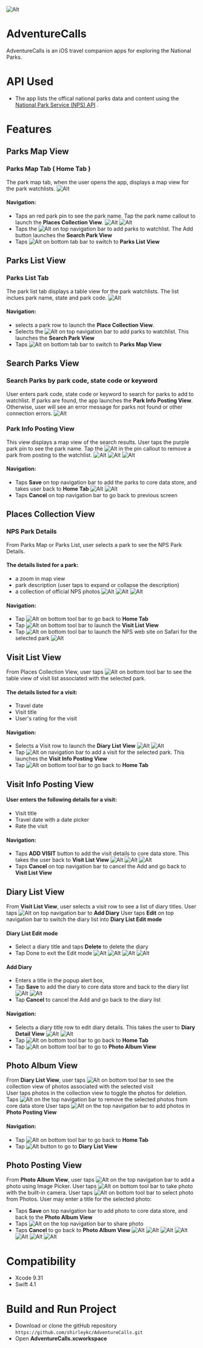 ![Alt](/Users/shirley/Documents/Udacity/iOS-Developer-Nanodegree/MyProject/ParkBeauty/AdventureCalls/AdventureCalls_assets/AdventureCalls_60.png)
#  AdventureCalls
AdventureCalls is an iOS travel companion apps for exploring the National Parks.  
# API Used
- The app lists the offical national parks data and content using the [National Park Service (NPS) API](https://www.nps.gov/subjects/developer/api-documentation.htm) .
# Features
## Parks Map View
### Parks Map Tab ( Home Tab )
The park map tab, when the user opens the app, displays a map view for the park watchlists.
![Alt](/Users/shirley/Documents/Udacity/iOS-Developer-Nanodegree/MyProject/ParkBeauty/AdventureCalls/AdventureCalls_assets/ParkMapView.png)
#### Navigation:
- Taps an red park pin to see the park name.  Tap the park name callout to launch the **Places Collection View**.
![Alt](/Users/shirley/Documents/Udacity/iOS-Developer-Nanodegree/MyProject/ParkBeauty/AdventureCalls/AdventureCalls_assets/ParkMapV_Callout.png) ![Alt](/Users/shirley/Documents/Udacity/iOS-Developer-Nanodegree/MyProject/ParkBeauty/AdventureCalls/AdventureCalls_assets/PlaceCollectionView.png)
- Taps the ![Alt](/Users/shirley/Documents/Udacity/iOS-Developer-Nanodegree/MyProject/ParkBeauty/AdventureCalls/AdventureCalls_assets/icon_addpin.png) on top navigation bar to add parks to watchlist.  The Add button launches the **Search Park View**
- Taps ![Alt](/Users/shirley/Documents/Udacity/iOS-Developer-Nanodegree/MyProject/ParkBeauty/AdventureCalls/AdventureCalls_assets/icon_listview-selected.png) on bottom tab bar to switch to **Parks List View**
## Parks List View
### Parks List Tab
The park list tab displays a table view for the park watchlists.   The list inclues park name, state and park code.
![Alt](/Users/shirley/Documents/Udacity/iOS-Developer-Nanodegree/MyProject/ParkBeauty/AdventureCalls/AdventureCalls_assets/ParkListView.png)
#### Navigation:
- selects a park row to launch the **Place Collection View**.
- Selects the ![Alt](/Users/shirley/Documents/Udacity/iOS-Developer-Nanodegree/MyProject/ParkBeauty/AdventureCalls/AdventureCalls_assets/icon_addpin.png) on top navigation bar to add parks to watchlist.  This launches the **Search Park View**
- Taps ![Alt](/Users/shirley/Documents/Udacity/iOS-Developer-Nanodegree/MyProject/ParkBeauty/AdventureCalls/AdventureCalls_assets/icon_mapview-selected.png) on bottom tab bar to switch to **Parks Map View**
## Search Parks View
### Search Parks by park code, state code or keyword
User enters park code, state code or keyword to search for parks to add to watchlist.  If parks are found, the app launches the **Park Info Posting View**.  Otherwise, user will see an error message for parks not found or other connection errors.
![Alt](/Users/shirley/Documents/Udacity/iOS-Developer-Nanodegree/MyProject/ParkBeauty/AdventureCalls/AdventureCalls_assets/SearchParkV_NotFound.png)
### Park Info Posting View
This view displays a map view of the search results.  User taps the purple park pin to see the park name.  Tap the ![Alt](/Users/shirley/Documents/Udacity/iOS-Developer-Nanodegree/MyProject/ParkBeauty/AdventureCalls/AdventureCalls_assets/icon_trash.png) in the pin callout to remove a park from posting to the watchlist.
![Alt](/Users/shirley/Documents/Udacity/iOS-Developer-Nanodegree/MyProject/ParkBeauty/AdventureCalls/AdventureCalls_assets/SearchParkView.png) ![Alt](/Users/shirley/Documents/Udacity/iOS-Developer-Nanodegree/MyProject/ParkBeauty/AdventureCalls/AdventureCalls_assets/ParkInfoPostingView.png) ![Alt](/Users/shirley/Documents/Udacity/iOS-Developer-Nanodegree/MyProject/ParkBeauty/AdventureCalls/AdventureCalls_assets/ParkInfoPostingV_Callout.png) 
#### Navigation:
- Taps **Save** on top navigation bar to add the parks to core data store, and takes user back to **Home Tab**
![Alt](/Users/shirley/Documents/Udacity/iOS-Developer-Nanodegree/MyProject/ParkBeauty/AdventureCalls/AdventureCalls_assets/ParkInfoPostingV_Save.png) ![Alt](/Users/shirley/Documents/Udacity/iOS-Developer-Nanodegree/MyProject/ParkBeauty/AdventureCalls/AdventureCalls_assets/ParkInfoPostingV_DoneSave.png)
- Taps **Cancel** on top navigation bar to go back to previous screen
## Places Collection View
### NPS Park Details
From Parks Map or Parks List, user selects a park to see the NPS Park Details.
#### The details listed for a park:
- a zoom in map view
- park description (user taps to expand or collapse the description)
- a collection of official NPS photos
![Alt](/Users/shirley/Documents/Udacity/iOS-Developer-Nanodegree/MyProject/ParkBeauty/AdventureCalls/AdventureCalls_assets/ParkListV_SelectRow.png) ![Alt](/Users/shirley/Documents/Udacity/iOS-Developer-Nanodegree/MyProject/ParkBeauty/AdventureCalls/AdventureCalls_assets/PlaceCollectionView.png) ![Alt](/Users/shirley/Documents/Udacity/iOS-Developer-Nanodegree/MyProject/ParkBeauty/AdventureCalls/AdventureCalls_assets/PlaceCollectionV_Callout_Expand.png)
#### Navigation:
- Tap ![Alt](/Users/shirley/Documents/Udacity/iOS-Developer-Nanodegree/MyProject/ParkBeauty/AdventureCalls/AdventureCalls_assets/icon_home.png) on bottom tool bar to go back to **Home Tab**
- Tap ![Alt](/Users/shirley/Documents/Udacity/iOS-Developer-Nanodegree/MyProject/ParkBeauty/AdventureCalls/AdventureCalls_assets/icon_plane.png) on bottom tool bar to launch the **Visit List View**
- Tap ![Alt](/Users/shirley/Documents/Udacity/iOS-Developer-Nanodegree/MyProject/ParkBeauty/AdventureCalls/AdventureCalls_assets/icon_info.png) on bottom tool bar to launch the NPS web site on Safari for the selected park
![Alt](/Users/shirley/Documents/Udacity/iOS-Developer-Nanodegree/MyProject/ParkBeauty/AdventureCalls/AdventureCalls_assets/PlaceCollectionV_Info.png)
## Visit List View
From Places Collection View, user taps ![Alt](/Users/shirley/Documents/Udacity/iOS-Developer-Nanodegree/MyProject/ParkBeauty/AdventureCalls/AdventureCalls_assets/icon_plane.png) on bottom tool bar to see the table view of visit list associated with the selected park.
#### The details listed for a visit:
- Travel date
- Visit title
- User's rating for the visit
#### Navigation:
- Selects a Visit row to launch the **Diary List View**
![Alt](/Users/shirley/Documents/Udacity/iOS-Developer-Nanodegree/MyProject/ParkBeauty/AdventureCalls/AdventureCalls_assets/VisitListV_SelectRow.png) ![Alt](/Users/shirley/Documents/Udacity/iOS-Developer-Nanodegree/MyProject/ParkBeauty/AdventureCalls/AdventureCalls_assets/DiaryListView.png)
- Tap ![Alt](/Users/shirley/Documents/Udacity/iOS-Developer-Nanodegree/MyProject/ParkBeauty/AdventureCalls/AdventureCalls_assets/icon_addpin.png) on navigation bar to add a visit for the selected park.  This launches the **Visit Info Posting View** 
- Tap ![Alt](/Users/shirley/Documents/Udacity/iOS-Developer-Nanodegree/MyProject/ParkBeauty/AdventureCalls/AdventureCalls_assets/icon_home.png) on bottom tool bar to go back to **Home Tab**
## Visit Info Posting View
#### User enters the following details for a visit:
- Visit title
- Travel date with a date picker
- Rate the visit 
#### Navigation:
- Taps **ADD VISIT** button to add the visit details to core data store.  This takes the user back to **Visit List View**
![Alt](/Users/shirley/Documents/Udacity/iOS-Developer-Nanodegree/MyProject/ParkBeauty/AdventureCalls/AdventureCalls_assets/VisitInfoPostingV_Calendar.png) ![Alt](/Users/shirley/Documents/Udacity/iOS-Developer-Nanodegree/MyProject/ParkBeauty/AdventureCalls/AdventureCalls_assets/VisitInfoPostingView.png) ![Alt](/Users/shirley/Documents/Udacity/iOS-Developer-Nanodegree/MyProject/ParkBeauty/AdventureCalls/AdventureCalls_assets/VisitListView.png)
- Taps **Cancel** on top navigation bar to cancel the Add and go back to **Visit List View**
## Diary List View
From **Visit List View**, user selects a visit row to see a list of diary titles.
User taps ![Alt](/Users/shirley/Documents/Udacity/iOS-Developer-Nanodegree/MyProject/ParkBeauty/AdventureCalls/AdventureCalls_assets/icon_addpin.png) on top navigation bar to **Add Diary**
User taps **Edit** on top navigation bar to switch the diary list into **Diary List Edit mode**
#### Diary List Edit mode
- Select a diary title and taps **Delete** to delete the diary
- Tap Done to exit the Edit mode
![Alt](/Users/shirley/Documents/Udacity/iOS-Developer-Nanodegree/MyProject/ParkBeauty/AdventureCalls/AdventureCalls_assets/DiaryListV_Edit.png) ![Alt](/Users/shirley/Documents/Udacity/iOS-Developer-Nanodegree/MyProject/ParkBeauty/AdventureCalls/AdventureCalls_assets/DiaryListV_Delete.png) ![Alt](/Users/shirley/Documents/Udacity/iOS-Developer-Nanodegree/MyProject/ParkBeauty/AdventureCalls/AdventureCalls_assets/DiaryListV_DeleteDone.png) ![Alt](/Users/shirley/Documents/Udacity/iOS-Developer-Nanodegree/MyProject/ParkBeauty/AdventureCalls/AdventureCalls_assets/DiaryListView.png)
#### Add Diary
- Enters a title in the popup alert box, 
- Tap **Save** to add the diary to core data store and back to the diary list
![Alt](/Users/shirley/Documents/Udacity/iOS-Developer-Nanodegree/MyProject/ParkBeauty/AdventureCalls/AdventureCalls_assets/DiaryListV_Title.png) ![Alt](/Users/shirley/Documents/Udacity/iOS-Developer-Nanodegree/MyProject/ParkBeauty/AdventureCalls/AdventureCalls_assets/DiaryListView.png)
- Tap **Cancel** to cancel the Add and go back to the diary list
#### Navigation:
- Selects a diary title row to edit diary details.  This takes the user to **Diary Detail View**
![Alt](/Users/shirley/Documents/Udacity/iOS-Developer-Nanodegree/MyProject/ParkBeauty/AdventureCalls/AdventureCalls_assets/DiaryListV_SelectRow.png) ![Alt](/Users/shirley/Documents/Udacity/iOS-Developer-Nanodegree/MyProject/ParkBeauty/AdventureCalls/AdventureCalls_assets/DiaryDetailView.png)
- Tap ![Alt](/Users/shirley/Documents/Udacity/iOS-Developer-Nanodegree/MyProject/ParkBeauty/AdventureCalls/AdventureCalls_assets/icon_home.png) on bottom tool bar to go back to **Home Tab**
- Tap ![Alt](/Users/shirley/Documents/Udacity/iOS-Developer-Nanodegree/MyProject/ParkBeauty/AdventureCalls/AdventureCalls_assets/icon_camera.png) on bottom tool bar to go to **Photo Album View**
## Photo Album View
From **Diary List View**, user taps ![Alt](/Users/shirley/Documents/Udacity/iOS-Developer-Nanodegree/MyProject/ParkBeauty/AdventureCalls/AdventureCalls_assets/icon_camera.png) on bottom tool bar to see the collection view of photos associated with the selected visit  
User taps photos in the collection view to toggle the photos for deletion.  Taps ![Alt](/Users/shirley/Documents/Udacity/iOS-Developer-Nanodegree/MyProject/ParkBeauty/AdventureCalls/AdventureCalls_assets/icon_trash.png) on the top navigation bar to remove the selected photos from core data store
User taps ![Alt](/Users/shirley/Documents/Udacity/iOS-Developer-Nanodegree/MyProject/ParkBeauty/AdventureCalls/AdventureCalls_assets/icon_addpin.png) on the top navigation bar to add photos in **Photo Posting View**
#### Navigation:
- Tap ![Alt](/Users/shirley/Documents/Udacity/iOS-Developer-Nanodegree/MyProject/ParkBeauty/AdventureCalls/AdventureCalls_assets/icon_home.png) on bottom tool bar to go back to **Home Tab**
- Tap ![Alt](/Users/shirley/Documents/Udacity/iOS-Developer-Nanodegree/MyProject/ParkBeauty/AdventureCalls/AdventureCalls_assets/icon_diaryview-deselected.png) button to go to **Diary List View**
## Photo Posting View
From **Photo Album View**, user taps ![Alt](/Users/shirley/Documents/Udacity/iOS-Developer-Nanodegree/MyProject/ParkBeauty/AdventureCalls/AdventureCalls_assets/icon_addpin.png) on the top navigation bar to add a photo using Image Picker.
User taps ![Alt](/Users/shirley/Documents/Udacity/iOS-Developer-Nanodegree/MyProject/ParkBeauty/AdventureCalls/AdventureCalls_assets/icon_camera.png) on bottom tool bar to take photo with the built-in camera.
User taps ![Alt](/Users/shirley/Documents/Udacity/iOS-Developer-Nanodegree/MyProject/ParkBeauty/AdventureCalls/AdventureCalls_assets/icon_images.png) on bottom tool bar to select photo from Photos.
User may enter a title for the selected photo:
- Taps **Save** on top navigation bar to add photo to core data store, and back to the **Photo Album View**
- Taps ![Alt](/Users/shirley/Documents/Udacity/iOS-Developer-Nanodegree/MyProject/ParkBeauty/AdventureCalls/AdventureCalls_assets/icon_share.png) on the top navigation bar to share photo
- Taps **Cancel** to go back to **Photo Album View**
![Alt](/Users/shirley/Documents/Udacity/iOS-Developer-Nanodegree/MyProject/ParkBeauty/AdventureCalls/AdventureCalls_assets/PhotoPostingView.png) ![Alt](/Users/shirley/Documents/Udacity/iOS-Developer-Nanodegree/MyProject/ParkBeauty/AdventureCalls/AdventureCalls_assets/PhotoPostingV_ImagePicker_Camera.png)
![Alt](/Users/shirley/Documents/Udacity/iOS-Developer-Nanodegree/MyProject/ParkBeauty/AdventureCalls/AdventureCalls_assets/PhotoPostingV_ImageTitle.png) ![Alt](/Users/shirley/Documents/Udacity/iOS-Developer-Nanodegree/MyProject/ParkBeauty/AdventureCalls/AdventureCalls_assets/PhotoPostingV_Image.png) ![Alt](/Users/shirley/Documents/Udacity/iOS-Developer-Nanodegree/MyProject/ParkBeauty/AdventureCalls/AdventureCalls_assets/PhotoPostingV_ImageTitle.png) ![Alt](/Users/shirley/Documents/Udacity/iOS-Developer-Nanodegree/MyProject/ParkBeauty/AdventureCalls/AdventureCalls_assets/PhotoPostingV_Image.png) ![Alt](/Users/shirley/Documents/Udacity/iOS-Developer-Nanodegree/MyProject/ParkBeauty/AdventureCalls/AdventureCalls_assets/PhotoAlbumView.png)
# Compatibility
- Xcode 9.31
- Swift 4.1
# Build and Run Project
- Download or clone the gitHub repository `https://github.com/shirleykc/AdventureCalls.git`
- Open **AdventureCalls.xcworkspace**











